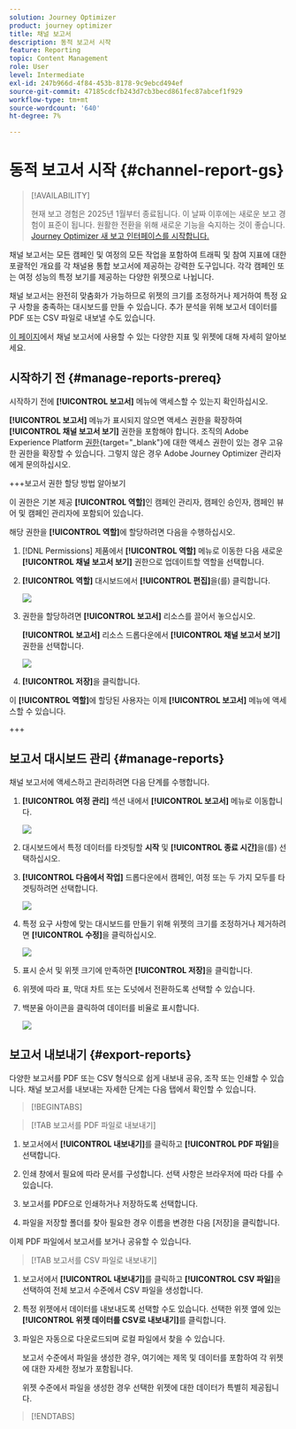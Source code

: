 ```yaml
---
solution: Journey Optimizer
product: journey optimizer
title: 채널 보고서
description: 동적 보고서 시작
feature: Reporting
topic: Content Management
role: User
level: Intermediate
exl-id: 247b966d-4f84-453b-8178-9c9ebcd494ef
source-git-commit: 47185cdcfb243d7cb3becd861fec87abcef1f929
workflow-type: tm+mt
source-wordcount: '640'
ht-degree: 7%

---
```


# 동적 보고서 시작 {#channel-report-gs}

>[!AVAILABILITY]
>
>현재 보고 경험은 2025년 1월부터 종료됩니다. 이 날짜 이후에는 새로운 보고 경험이 표준이 됩니다. 원활한 전환을 위해 새로운 기능을 숙지하는 것이 좋습니다. [Journey Optimizer 새 보고 인터페이스를 시작합니다.](report-gs-cja.md)

채널 보고서는 모든 캠페인 및 여정의 모든 작업을 포함하여 트래픽 및 참여 지표에 대한 포괄적인 개요를 각 채널용 통합 보고서에 제공하는 강력한 도구입니다. 각각 캠페인 또는 여정 성능의 특정 보기를 제공하는 다양한 위젯으로 나뉩니다.

채널 보고서는 완전히 맞춤화가 가능하므로 위젯의 크기를 조정하거나 제거하여 특정 요구 사항을 충족하는 대시보드를 만들 수 있습니다. 추가 분석을 위해 보고서 데이터를 PDF 또는 CSV 파일로 내보낼 수도 있습니다.

[이 페이지](channel-report.md)에서 채널 보고서에 사용할 수 있는 다양한 지표 및 위젯에 대해 자세히 알아보세요.

## 시작하기 전 {#manage-reports-prereq}

시작하기 전에 **[!UICONTROL 보고서]** 메뉴에 액세스할 수 있는지 확인하십시오.

**[!UICONTROL 보고서]** 메뉴가 표시되지 않으면 액세스 권한을 확장하여 **[!UICONTROL 채널 보고서 보기]** 권한을 포함해야 합니다. 조직의 Adobe Experience Platform [권한](https://experienceleague.adobe.com/docs/experience-platform/access-control/home.html?lang=ko){target="_blank"}에 대한 액세스 권한이 있는 경우 고유한 권한을 확장할 수 있습니다. 그렇지 않은 경우 Adobe Journey Optimizer 관리자에게 문의하십시오.

+++보고서 권한 할당 방법 알아보기

이 권한은 기본 제공 **[!UICONTROL 역할]**&#x200B;인 캠페인 관리자, 캠페인 승인자, 캠페인 뷰어 및 캠페인 관리자에 포함되어 있습니다.

해당 권한을 **[!UICONTROL 역할]**&#x200B;에 할당하려면 다음을 수행하십시오.

1. [!DNL Permissions] 제품에서 **[!UICONTROL 역할]** 메뉴로 이동한 다음 새로운 **[!UICONTROL 채널 보고서 보기]** 권한으로 업데이트할 역할을 선택합니다.

1. **[!UICONTROL 역할]** 대시보드에서 **[!UICONTROL 편집]**&#x200B;을(를) 클릭합니다.

   ![](assets/channel_permission_1.png)

1. 권한을 할당하려면 **[!UICONTROL 보고서]** 리소스를 끌어서 놓으십시오.

   **[!UICONTROL 보고서]** 리소스 드롭다운에서 **[!UICONTROL 채널 보고서 보기]** 권한을 선택합니다.

   ![](assets/channel_permission_2.png)

1. **[!UICONTROL 저장]**&#x200B;을 클릭합니다.

이 **[!UICONTROL 역할]**&#x200B;에 할당된 사용자는 이제 **[!UICONTROL 보고서]** 메뉴에 액세스할 수 있습니다.

+++

## 보고서 대시보드 관리 {#manage-reports}

채널 보고서에 액세스하고 관리하려면 다음 단계를 수행합니다.

1. **[!UICONTROL 여정 관리]** 섹션 내에서 **[!UICONTROL 보고서]** 메뉴로 이동합니다.

   ![](assets/channel_report_1.png)

1. 대시보드에서 특정 데이터를 타겟팅할 **시작** 및 **[!UICONTROL 종료 시간]**&#x200B;을(를) 선택하십시오.

1. **[!UICONTROL 다음에서 작업]** 드롭다운에서 캠페인, 여정 또는 두 가지 모두를 타겟팅하려면 선택합니다.

   ![](assets/channel_report_2.png)

1. 특정 요구 사항에 맞는 대시보드를 만들기 위해 위젯의 크기를 조정하거나 제거하려면 **[!UICONTROL 수정]**&#x200B;을 클릭하십시오.

   ![](assets/channel_report_3.png)

1. 표시 순서 및 위젯 크기에 만족하면 **[!UICONTROL 저장]**&#x200B;을 클릭합니다.

1. 위젯에 따라 표, 막대 차트 또는 도넛에서 전환하도록 선택할 수 있습니다.

1. 백분율 아이콘을 클릭하여 데이터를 비율로 표시합니다.

   ![](assets/channel_report_4.png)

## 보고서 내보내기 {#export-reports}

다양한 보고서를 PDF 또는 CSV 형식으로 쉽게 내보내 공유, 조작 또는 인쇄할 수 있습니다. 채널 보고서를 내보내는 자세한 단계는 다음 탭에서 확인할 수 있습니다.

>[!BEGINTABS]

>[!TAB 보고서를 PDF 파일로 내보내기]

1. 보고서에서 **[!UICONTROL 내보내기]**&#x200B;를 클릭하고 **[!UICONTROL PDF 파일]**&#x200B;을 선택합니다.

1. 인쇄 창에서 필요에 따라 문서를 구성합니다. 선택 사항은 브라우저에 따라 다를 수 있습니다.

1. 보고서를 PDF으로 인쇄하거나 저장하도록 선택합니다.

1. 파일을 저장할 폴더를 찾아 필요한 경우 이름을 변경한 다음 [저장]을 클릭합니다.

이제 PDF 파일에서 보고서를 보거나 공유할 수 있습니다.

>[!TAB 보고서를 CSV 파일로 내보내기]

1. 보고서에서 **[!UICONTROL 내보내기]**&#x200B;를 클릭하고 **[!UICONTROL CSV 파일]**&#x200B;을 선택하여 전체 보고서 수준에서 CSV 파일을 생성합니다.

1. 특정 위젯에서 데이터를 내보내도록 선택할 수도 있습니다. 선택한 위젯 옆에 있는 **[!UICONTROL 위젯 데이터를 CSV로 내보내기]**&#x200B;를 클릭합니다.

1. 파일은 자동으로 다운로드되며 로컬 파일에서 찾을 수 있습니다.

   보고서 수준에서 파일을 생성한 경우, 여기에는 제목 및 데이터를 포함하여 각 위젯에 대한 자세한 정보가 포함됩니다.

   위젯 수준에서 파일을 생성한 경우 선택한 위젯에 대한 데이터가 특별히 제공됩니다.

>[!ENDTABS]
